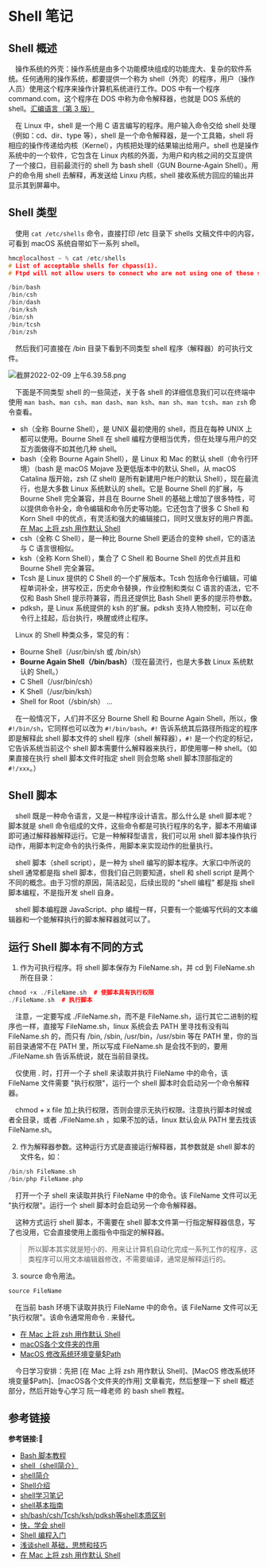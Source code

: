 # Shell 笔记

## Shell 概述

&emsp;操作系统的外壳：操作系统是由多个功能模块组成的功能庞大、复杂的软件系统。任何通用的操作系统，都要提供一个称为 shell（外壳）的程序，用户（操作人员）使用这个程序来操作计算机系统进行工作。DOS 中有一个程序 command.com，这个程序在 DOS 中称为命令解释器，也就是 DOS 系统的 shell。[汇编语言（第 3 版）](https://book.douban.com/subject/25726019/)

&emsp;在 Linux 中，shell 是一个用 C 语言编写的程序。用户输入命令交给 shell 处理（例如：cd、dir、type 等），shell 是一个命令解释器，是一个工具箱，shell 将相应的操作传递给内核（Kernel），内核把处理的结果输出给用户。shell 也是操作系统中的一个软件，它包含在 Linux 内核的外面，为用户和内核之间的交互提供了一个接口，目前最流行的 shell 为 bash shell（GUN Bourne-Again Shell）。用户的命令用 shell 去解释，再发送给 Linxu 内核，shell 接收系统方回应的输出并显示其到屏幕中。

## Shell 类型

&emsp;使用 `cat /etc/shells` 命令，直接打印 /etc 目录下 shells 文稿文件中的内容，可看到 macOS 系统自带如下一系列 shell。

```c++
hmc@localhost ~ % cat /etc/shells
# List of acceptable shells for chpass(1).
# Ftpd will not allow users to connect who are not using one of these shells.

/bin/bash
/bin/csh
/bin/dash
/bin/ksh
/bin/sh
/bin/tcsh
/bin/zsh
```

&emsp;然后我们可直接在 /bin 目录下看到不同类型 shell 程序（解释器）的可执行文件。

![截屏2022-02-09 上午6.39.58.png](https://p6-juejin.byteimg.com/tos-cn-i-k3u1fbpfcp/5336ffa338b64a429512cc391ffb54ac~tplv-k3u1fbpfcp-watermark.image?)

&emsp;下面是不同类型 shell 的一些简述，关于各 shell 的详细信息我们可以在终端中使用 `man bash`、`man csh`、`man dash`、`man ksh`、`man sh`、`man tcsh`、`man zsh` 命令查看。

+ sh（全称 Bourne Shell），是 UNIX 最初使用的 shell，而且在每种 UNIX 上都可以使用。Bourne Shell 在 shell 编程方便相当优秀，但在处理与用户的交互方面做得不如其他几种 shell。
+ bash（全称 Bourne Again Shell），是 Linux 和 Mac 的默认 shell（命令行环境）（bash 是 macOS Mojave 及更低版本中的默认 Shell，从 macOS Catalina 版开始，zsh (Z shell) 是所有新建用户帐户的默认 Shell），现在最流行，也是大多数 Linux 系统默认的 shell。它是 Bourne Shell 的扩展，与 Bourne Shell 完全兼容，并且在 Bourne Shell 的基础上增加了很多特性，可以提供命令补全，命令编辑和命令历史等功能。它还包含了很多 C Shell 和 Korn Shell 中的优点，有灵活和强大的编辑接口，同时又很友好的用户界面。[在 Mac 上将 zsh 用作默认 Shell](https://support.apple.com/zh-cn/HT208050)
+ csh（全称 C Shell），是一种比 Bourne Shell 更适合的变种 shell，它的语法与 C 语言很相似。
+ ksh（全称 Korn Shell），集合了 C Shell 和 Bourne Shell 的优点并且和 Bourne Shell 完全兼容。
+ Tcsh 是 Linux 提供的 C Shell 的一个扩展版本。Tcsh 包括命令行编辑，可编程单词补全，拼写校正，历史命令替换，作业控制和类似 C 语言的语法，它不仅和 Bash Shell 提示符兼容，而且还提供比 Bash Shell 更多的提示符参数。
+ pdksh，是 Linux 系统提供的 ksh 的扩展。pdksh 支持人物控制，可以在命令行上挂起，后台执行，唤醒或终止程序。

&emsp;Linux 的 Shell 种类众多，常见的有：

+ Bourne Shell（/usr/bin/sh 或 /bin/sh）
+ **Bourne Again Shell（/bin/bash）**（现在最流行，也是大多数 Linux 系统默认的 Shell。）
+ C Shell（/usr/bin/csh）
+ K Shell（/usr/bin/ksh）
+ Shell for Root（/sbin/sh）
...

&emsp;在一般情况下，人们并不区分 Bourne Shell 和 Bourne Again Shell，所以，像 `#!/bin/sh`，它同样也可以改为 `#!/bin/bash`。`#!` 告诉系统其后路径所指定的程序即是解释此 shell 脚本文件的 shell 程序（shell 解释器），`#!` 是一个约定的标记，它告诉系统当前这个 shell 脚本需要什么解释器来执行，即使用哪一种 shell。（如果直接在执行 shell 脚本文件时指定 shell 则会忽略 shell 脚本顶部指定的 `#!/xxx`。）

## Shell 脚本

&emsp;shell 既是一种命令语言，又是一种程序设计语言。那么什么是 shell 脚本呢？脚本就是 shell 命令组成的文件，这些命令都是可执行程序的名字，脚本不用编译即可通过解释器解释运行。它是一种解释型语言，我们可以用 shell 脚本操作执行动作，用脚本判定命令的执行条件，用脚本来实现动作的批量执行。

&emsp;shell 脚本（shell script），是一种为 shell 编写的脚本程序。大家口中所说的 shell 通常都是指 shell 脚本，但我们自己则要知道，shell 和 shell script 是两个不同的概念。由于习惯的原因，简洁起见，后续出现的 "shell 编程" 都是指 shell 脚本编程，不是指开发 shell 自身。

&emsp;shell 脚本编程跟 JavaScript、php 编程一样，只要有一个能编写代码的文本编辑器和一个能解释执行的脚本解释器就可以了。

## 运行 Shell 脚本有不同的方式

1. 作为可执行程序。将 shell 脚本保存为 FileName.sh，并 cd 到 FileName.sh 所在目录：

```c++
chmod +x ./FileName.sh  # 使脚本具有执行权限
./FileName.sh  # 执行脚本
```

&emsp;注意，一定要写成 ./FileName.sh，而不是 FileName.sh，运行其它二进制的程序也一样，直接写 FileName.sh，linux 系统会去 PATH 里寻找有没有叫 FileName.sh 的，而只有 /bin, /sbin, /usr/bin，/usr/sbin 等在 PATH 里，你的当前目录通常不在 PATH 里，所以写成 FileName.sh 是会找不到的，要用 ./FileName.sh 告诉系统说，就在当前目录找。

&emsp;仅使用 . 时，打开一个子 shell 来读取并执行 FileName 中的命令，该 FileName 文件需要 "执行权限"，运行一个 shell 脚本时会启动另一个命令解释器。

&emsp;chmod + x file 加上执行权限，否则会提示无执行权限。注意执行脚本时候或者全目录，或者 ./FileName.sh ，如果不加的话，linux 默认会从 PATH 里去找该 FileName.sh。

2. 作为解释器参数。这种运行方式是直接运行解释器，其参数就是 shell 脚本的文件名，如：

```c++
/bin/sh FileName.sh
/bin/php FileName.php
```

&emsp;打开一个子 shell 来读取并执行 FileName 中的命令。该 FileName 文件可以无 "执行权限"。运行一个 shell 脚本时会启动另一个命令解释器。

&emsp;这种方式运行 shell 脚本，不需要在 shell 脚本文件第一行指定解释器信息，写了也没用，它会直接使用上面指令中指定的解释器。

> 所以脚本其实就是短小的、用来让计算机自动化完成一系列工作的程序，这类程序可以用文本编辑器修改，不需要编译，通常是解释运行的。

3. source 命令用法。

```c++
source FileName
```

&emsp;在当前 bash 环境下读取并执行 FileName 中的命令。该 FileName 文件可以无 "执行权限"。该命令通常用命令 . 来替代。






+ [在 Mac 上将 zsh 用作默认 Shell](https://support.apple.com/zh-cn/HT208050)
+ [macOS各个文件夹的作用](https://www.jianshu.com/p/0c08f2c7748d)
+ [MacOS 修改系统环境变量$Path](https://www.mzh.ren/macos-system-environment-variables.html)

&emsp;今日学习安排：先把 [在 Mac 上将 zsh 用作默认 Shell]、[MacOS 修改系统环境变量$Path]、[macOS各个文件夹的作用] 文章看完，然后整理一下 shell 概述部分，然后开始专心学习 阮一峰老师 的 bash shell 教程。






## 参考链接
**参考链接:🔗**
+ [Bash 脚本教程](https://wangdoc.com/bash/)
+ [shell（shell简介）](https://www.cnblogs.com/du-z/p/10959013.html)
+ [shell简介](https://blog.csdn.net/qq_43943846/article/details/88014144)
+ [Shell介绍](https://zhuanlan.zhihu.com/p/115642982)
+ [shell学习笔记](https://zhuanlan.zhihu.com/p/143730100)
+ [shell基本指南](https://zhuanlan.zhihu.com/p/105102573)
+ [sh/bash/csh/Tcsh/ksh/pdksh等shell本质区别](https://blog.csdn.net/dream_an/article/details/50548936)
+ [快，学会 shell](https://zhuanlan.zhihu.com/p/75373580)
+ [Shell 编程入门](https://zhuanlan.zhihu.com/p/97566547)
+ [浅谈shell 基础，思想和技巧](https://zhuanlan.zhihu.com/p/129268123)
+ [在 Mac 上将 zsh 用作默认 Shell](https://support.apple.com/zh-cn/HT208050)

